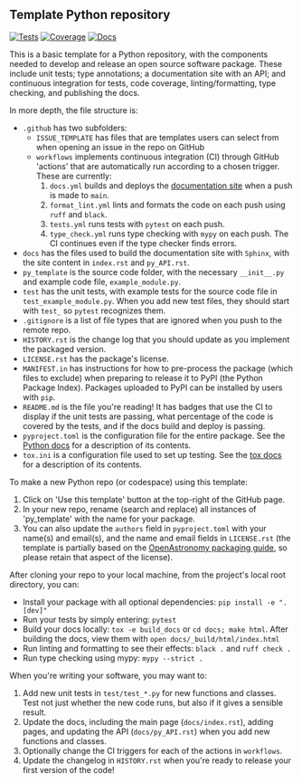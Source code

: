 Template Python repository
--------------------------

[![Tests](https://github.com/CCA-Software-Group/py_template/actions/workflows/tests.yml/badge.svg?branch=main)](https://github.com/CCA-Software-Group/py_template/actions/workflows/tests.yml)
[![Coverage](https://cca-software-group.github.io/py_template/coverage/badge.svg)](https://cca-software-group.github.io/py_template/coverage/index.html)
[![Docs](https://github.com/CCA-Software-Group/py_template/actions/workflows/docs.yml/badge.svg)](https://cca-software-group.github.io/py_template/)

This is a basic template for a Python repository, with the components needed to develop and release an open source software package. These include unit tests; type annotations; a documentation site with an API; and continuous integration for tests, code coverage, linting/formatting, type checking, and publishing the docs.

In more depth, the file structure is: 
- `.github` has two subfolders:
    * `ISSUE_TEMPLATE` has files that are templates users can select from when opening an issue in the repo on GitHub
    * `workflows` implements continuous integration (CI) through GitHub 'actions' that are automatically run according to a chosen trigger. These are currently:
        1) `docs.yml` builds and deploys the [documentation site](https://cca-software-group.github.io/py_template/index.html) when a push is made to `main`.
        2) `format_lint.yml` lints and formats the code on each push using `ruff` and `black`.
        3) `tests.yml` runs tests with `pytest` on each push.
        4) `type_check.yml` runs type checking with `mypy` on each push. The CI continues even if the type checker finds errors.
- `docs` has the files used to build the documentation site with `Sphinx`, with the site content in `index.rst` and `py_API.rst`.
- `py_template` is the source code folder, with the necessary `__init__.py` and example code file, `example_module.py`.
- `test` has the unit tests, with example tests for the source code file in `test_example_module.py`. When you add new test files, they should start with `test_` so `pytest` recognizes them.
- `.gitignore` is a list of file types that are ignored when you push to the remote repo.
- `HISTORY.rst` is the change log that you should update as you implement the packaged version.
- `LICENSE.rst` has the package's license.
- `MANIFEST.in` has instructions for how to pre-process the package (which files to exclude) when preparing to release it to PyPI (the Python Package Index). Packages uploaded to PyPI can be installed by users with `pip`. 
- `README.md` is the file you're reading! It has badges that use the CI to display if the unit tests are passing, what percentage of the code is covered by the tests, and if the docs build and deploy is passing.
- `pyproject.toml` is the configuration file for the entire package. See the [Python docs](https://packaging.python.org/en/latest/guides/writing-pyproject-toml/) for a description of its contents.
- `tox.ini` is a configuration file used to set up testing. See the [tox docs](https://tox.wiki/en/latest/index.html) for a description of its contents.

To make a new Python repo (or codespace) using this template:
1) Click on 'Use this template' button at the top-right of the GitHub page. 
2) In your new repo, rename (search and replace) all instances of 'py_template' with the name for your package. 
3) You can also update the `authors` field in `pyproject.toml` with your name(s) and email(s), and the name and email fields in `LICENSE.rst` (the template is partially based on the [OpenAstronomy packaging guide](https://github.com/OpenAstronomy/packaging-guide), so please retain that aspect of the license).

After cloning your repo to your local machine, from the project's local root directory, you can:
- Install your package with all optional dependencies: 
`pip install -e ".[dev]"`
- Run your tests by simply entering:
`pytest`
- Build your docs locally:
`tox -e build_docs` or `cd docs; make html`. After building the docs, view them with `open docs/_build/html/index.html`
- Run linting and formatting to see their effects:
`black .` and `ruff check .`
- Run type checking using mypy:
`mypy --strict .`

When you're writing your software, you may want to:
1) Add new unit tests in `test/test_*.py` for new functions and classes. Test not just whether the new code runs, but also if it gives a sensible result.
2) Update the docs, including the main page (`docs/index.rst`), adding pages, and updating the API (`docs/py_API.rst`) when you add new functions and classes.
3) Optionally change the CI triggers for each of the actions in `workflows`.
4) Update the changelog in `HISTORY.rst` when you're ready to release your first version of the code!
